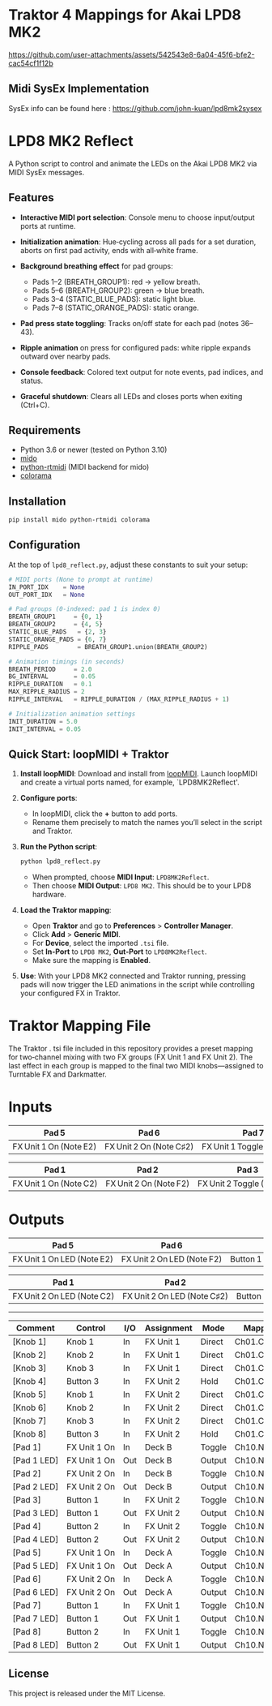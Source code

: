 # Traktor 4 Mappings for Akai LPD8 MK2

https://github.com/user-attachments/assets/542543e8-6a04-45f6-bfe2-cac54cf1f12b

## Midi SysEx Implementation
SysEx info can be found here : https://github.com/john-kuan/lpd8mk2sysex

# LPD8 MK2 Reflect

A Python script to control and animate the LEDs on the Akai LPD8 MK2 via MIDI SysEx messages.

## Features

* **Interactive MIDI port selection**: Console menu to choose input/output ports at runtime.
* **Initialization animation**: Hue‑cycling across all pads for a set duration, aborts on first pad activity, ends with all‑white frame.
* **Background breathing effect** for pad groups:

  * Pads 1–2 (BREATH\_GROUP1): red → yellow breath.
  * Pads 5–6 (BREATH\_GROUP2): green → blue breath.
  * Pads 3–4 (STATIC\_BLUE\_PADS): static light blue.
  * Pads 7–8 (STATIC\_ORANGE\_PADS): static orange.
* **Pad press state toggling**: Tracks on/off state for each pad (notes 36–43).
* **Ripple animation** on press for configured pads: white ripple expands outward over nearby pads.
* **Console feedback**: Colored text output for note events, pad indices, and status.
* **Graceful shutdown**: Clears all LEDs and closes ports when exiting (Ctrl+C).

## Requirements

* Python 3.6 or newer (tested on Python 3.10)
* [mido](https://pypi.org/project/mido/)
* [python-rtmidi](https://pypi.org/project/python-rtmidi/) (MIDI backend for mido)
* [colorama](https://pypi.org/project/colorama/)

## Installation

```bash
pip install mido python-rtmidi colorama
```

## Configuration

At the top of `lpd8_reflect.py`, adjust these constants to suit your setup:

```python
# MIDI ports (None to prompt at runtime)
IN_PORT_IDX    = None
OUT_PORT_IDX   = None

# Pad groups (0‑indexed: pad 1 is index 0)
BREATH_GROUP1     = {0, 1}
BREATH_GROUP2     = {4, 5}
STATIC_BLUE_PADS   = {2, 3}
STATIC_ORANGE_PADS = {6, 7}
RIPPLE_PADS        = BREATH_GROUP1.union(BREATH_GROUP2)

# Animation timings (in seconds)
BREATH_PERIOD     = 2.0
BG_INTERVAL       = 0.05
RIPPLE_DURATION   = 0.1
MAX_RIPPLE_RADIUS = 2
RIPPLE_INTERVAL   = RIPPLE_DURATION / (MAX_RIPPLE_RADIUS + 1)

# Initialization animation settings
INIT_DURATION = 5.0
INIT_INTERVAL = 0.05
```

## Quick Start: loopMIDI + Traktor

1. **Install loopMIDI**: Download and install from [loopMIDI](https://www.tobias-erichsen.de/software/loopmidi.html). Launch loopMIDI and create a virtual ports named, for example, `LPD8MK2Reflect'.

2. **Configure ports**:

   * In loopMIDI, click the **+** button to add ports.
   * Rename them precisely to match the names you’ll select in the script and Traktor.

3. **Run the Python script**:

   ```bash
   python lpd8_reflect.py
   ```

   * When prompted, choose **MIDI Input**: `LPD8MK2Reflect`.
   * Then choose **MIDI Output**: `LPD8 MK2`. This should be to your LPD8 hardware.
 
4. **Load the Traktor mapping**:

   * Open **Traktor** and go to **Preferences** > **Controller Manager**.
   * Click **Add** > **Generic MIDI**.
   * For **Device**, select the imported `.tsi` file.
   * Set **In-Port** to `LPD8 MK2`, **Out-Port** to `LPD8MK2Reflect`.
   * Make sure the mapping is **Enabled**.

5. **Use**: With your LPD8 MK2 connected and Traktor running, pressing pads will now trigger the LED animations in the script while controlling your configured FX in Traktor.

# Traktor Mapping File
The Traktor . tsi file included in this repository provides a preset mapping for two‑channel mixing with two FX groups (FX Unit 1 and FX Unit 2). The last effect in each group is mapped to the final two MIDI knobs—assigned to Turntable FX and Darkmatter.

# Inputs

| Pad 5                     | Pad 6                     | Pad 7                        | Pad 8                        | Knob 1         | Knob 2         | Knob 3         | Knob 4                   |
|---------------------------|---------------------------|------------------------------|------------------------------|----------------|----------------|----------------|--------------------------|
| FX Unit 1 On (Note E2)    | FX Unit 2 On (Note C♯2)   | FX Unit 1 Toggle (Note F♯2)   | FX Unit 1 Toggle (Note G2)   | FX Unit 1 CC 070 | FX Unit 1 CC 071 | FX Unit 1 CC 072 | Button 3 Hold (CC 073)   |

| Pad 1                     | Pad 2                     | Pad 3                        | Pad 4                         | Knob 5         | Knob 6         | Knob 7         | Knob 8                   |
|---------------------------|---------------------------|------------------------------|-------------------------------|----------------|----------------|----------------|--------------------------|
| FX Unit 1 On (Note C2)    | FX Unit 2 On (Note F2)    | FX Unit 2 Toggle (Note D2)   | FX Unit 2 Toggle (Note D♯2)   | FX Unit 2 CC 074 | FX Unit 2 CC 075 | FX Unit 2 CC 076 | Button 3 Hold (CC 077)   |

# Outputs

| Pad 5                          | Pad 6                          | Pad 7                          | Pad 8                          |
|--------------------------------|--------------------------------|--------------------------------|--------------------------------|
| FX Unit 1 On LED (Note E2)     | FX Unit 2 On LED (Note F2)     | Button 1 LED (Note F♯2)        | Button 2 LED (Note G2)        |

| Pad 1                          | Pad 2                          | Pad 3                          | Pad 4                          |
|--------------------------------|--------------------------------|--------------------------------|--------------------------------|
| FX Unit 2 On LED (Note C2)     | FX Unit 2 On LED (Note C♯2)    | Button 1 LED (Note D2)         | Button 2 LED (Note D♯2)        |

---

| Comment     | Control        | I/O   | Assignment | Mode    | Mapped to       |
|-------------|----------------|-------|------------|---------|-----------------|
| [Knob 1]    | Knob 1         | In    | FX Unit 1  | Direct  | Ch01.CC.070     |
| [Knob 2]    | Knob 2         | In    | FX Unit 1  | Direct  | Ch01.CC.071     |
| [Knob 3]    | Knob 3         | In    | FX Unit 1  | Direct  | Ch01.CC.072     |
| [Knob 4]    | Button 3       | In    | FX Unit 2  | Hold    | Ch01.CC.073     |
| [Knob 5]    | Knob 1         | In    | FX Unit 2  | Direct  | Ch01.CC.074     |
| [Knob 6]    | Knob 2         | In    | FX Unit 2  | Direct  | Ch01.CC.075     |
| [Knob 7]    | Knob 3         | In    | FX Unit 2  | Direct  | Ch01.CC.076     |
| [Knob 8]    | Button 3       | In    | FX Unit 2  | Hold    | Ch01.CC.077     |
| [Pad 1]     | FX Unit 1 On   | In    | Deck B     | Toggle  | Ch10.Note.C2    |
| [Pad 1 LED] | FX Unit 1 On   | Out   | Deck B     | Output  | Ch10.Note.C2    |
| [Pad 2]     | FX Unit 2 On   | In    | Deck B     | Toggle  | Ch10.Note.C#2   |
| [Pad 2 LED] | FX Unit 2 On   | Out   | Deck B     | Output  | Ch10.Note.C#2   |
| [Pad 3]     | Button 1       | In    | FX Unit 2  | Toggle  | Ch10.Note.D2    |
| [Pad 3 LED] | Button 1       | Out   | FX Unit 2  | Output  | Ch10.Note.D2    |
| [Pad 4]     | Button 2       | In    | FX Unit 2  | Toggle  | Ch10.Note.D#2   |
| [Pad 4 LED] | Button 2       | Out   | FX Unit 2  | Output  | Ch10.Note.D#2   |
| [Pad 5]     | FX Unit 1 On   | In    | Deck A     | Toggle  | Ch10.Note.E2    |
| [Pad 5 LED] | FX Unit 1 On   | Out   | Deck A     | Output  | Ch10.Note.E2    |
| [Pad 6]     | FX Unit 2 On   | In    | Deck A     | Toggle  | Ch10.Note.F2    |
| [Pad 6 LED] | FX Unit 2 On   | Out   | Deck A     | Output  | Ch10.Note.F2    |
| [Pad 7]     | Button 1       | In    | FX Unit 1  | Toggle  | Ch10.Note.F#2   |
| [Pad 7 LED] | Button 1       | Out   | FX Unit 1  | Output  | Ch10.Note.F#2   |
| [Pad 8]     | Button 2       | In    | FX Unit 1  | Toggle  | Ch10.Note.G2    |
| [Pad 8 LED] | Button 2       | Out   | FX Unit 1  | Output  | Ch10.Note.G2    |

## License

This project is released under the MIT License.

